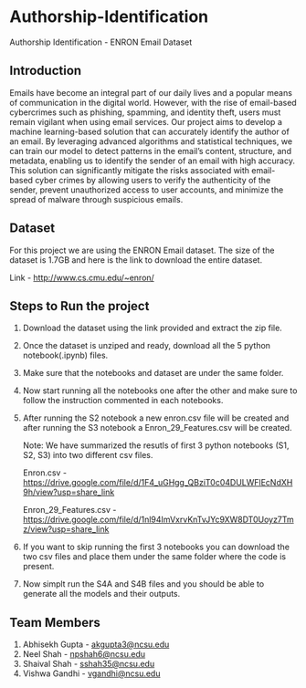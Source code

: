 # Authorship-Identification
Authorship Identification - ENRON Email Dataset

## Introduction
Emails have become an integral part of our daily lives and a popular means of communication in the digital world. However, with the rise of email-based cybercrimes such as phishing, spamming, and identity theft, users must remain vigilant when using email services. Our project aims to develop a machine learning-based solution that can accurately identify the author of an email. By leveraging advanced algorithms and statistical techniques, we can train our model to detect patterns in the email’s content, structure, and metadata, enabling us to identify the sender of an email with high accuracy. This solution can significantly mitigate the risks associated with email-based cyber crimes by allowing users to verify the authenticity of the sender, prevent unauthorized access to user accounts, and minimize the spread of malware through suspicious emails.


## Dataset 
For this project we are using the ENRON Email dataset. The size of the dataset is 1.7GB and here is the link to download the entire dataset.

Link - http://www.cs.cmu.edu/~enron/

## Steps to Run the project 
1. Download the dataset using the link provided and extract the zip file. 
2. Once the dataset is unziped and ready, download all the 5 python notebook(.ipynb) files.
3. Make sure that the notebooks and dataset are under the same folder. 
4. Now start running all the notebooks one after the other and make sure to follow the instruction commented in each notebooks.
5. After running the S2 notebook a new enron.csv file will be created and after running the S3 notebook a Enron_29_Features.csv will be created. 

    Note: We have summarized the resutls of first 3 python notebooks (S1, S2, S3) into two different csv files. 

    Enron.csv - https://drive.google.com/file/d/1F4_uGHgg_QBziT0c04DULWFlEcNdXH9h/view?usp=share_link


    Enron_29_Features.csv - https://drive.google.com/file/d/1nl94ImVxrvKnTvJYc9XW8DT0Uoyz7Tmz/view?usp=share_link

6. If you want to skip running the first 3 notebooks you can download the two csv files and place them under the same folder where the code is present.
7. Now simplt run the S4A and S4B files and you should be able to generate all the models and their outputs.

## Team Members
1. Abhisekh Gupta - akgupta3@ncsu.edu
2. Neel Shah - npshah6@ncsu.edu
3. Shaival Shah - sshah35@ncsu.edu
4. Vishwa Gandhi - vgandhi@ncsu.edu
